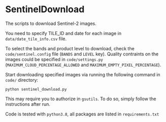 # SentinelDownload

The scripts to download Sentinel-2 images.


You need to specify TILE_ID and date for each image in `data/date_tile_info.csv` file.

To select the bands and product level to download, check the `code/sentinel.config` file (`BANDS` and `LEVEL` key). Quality contraints on the images could be specified in `code/settings.py` (`MAXIMUM_CLOUD_PERCENTAGE_ALLOWED` and `MAXIMUM_EMPTY_PIXEL_PERCENTAGE`).

Start downloading specified images via running the following command in `code/` directory:
```
python sentinel_download.py
```

This may require you to authorize in `gsutils`. To do so, simply follow the instructions after run.

Code is tested with `python3.8`, all packages are listed in `requirements.txt`

